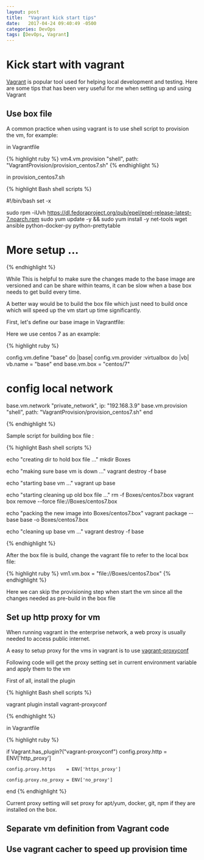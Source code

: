 ```yaml
---
layout: post
title:  "Vagrant kick start tips"
date:   2017-04-24 09:40:49 -0500
categories: DevOps
tags: [DevOps, Vagrant]
---
```

# Kick start with vagrant

[Vagrant](https://www.vagrantup.com/intro/index.html) is popular tool used for helping local development and testing. Here are some tips that has been very useful for me when setting up and using Vagrant

## Use box file

A common practice when using vagrant is to use shell script to provision the vm, for example:

in Vagrantfile

{% highlight ruby %}
vm4.vm.provision "shell", path: "VagrantProvision/provision_centos7.sh"
{% endhighlight %}

in provision_centos7.sh

{% highlight Bash shell scripts %}

#!/bin/bash
set -x

sudo rpm -iUvh https://dl.fedoraproject.org/pub/epel/epel-release-latest-7.noarch.rpm
sudo yum update -y && sudo yum install -y net-tools wget ansible python-docker-py python-prettytable

# More setup ...

{% endhighlight %}

While This is helpful to make sure the changes made to the base image are versioned and can be share within teams, it can be slow when a base box needs to get build every time.

A better way would be to build the box file which just need to build once which will speed up the vm start up time significantly.

First, let's define our base image in Vagrantfile:

Here we use centos 7 as an example:

{% highlight ruby %}

config.vm.define "base" do |base|
  config.vm.provider :virtualbox do |vb|
    vb.name = "base"
  end
  base.vm.box = "centos/7"
  # config local network
  base.vm.network "private_network", ip: "192.168.3.9"
  base.vm.provision "shell", path: "VagrantProvision/provision_centos7.sh"
end

{% endhighlight %}

Sample script for building box file :

{% highlight Bash shell scripts %}

echo "creating dir to hold box file ..."
mkdir Boxes

echo "making sure base vm is down ..."
vagrant destroy -f base

echo "starting base vm ..."
vagrant up base

echo "starting cleaning up old box file ..."
rm -f Boxes/centos7.box
vagrant box remove --force  file://Boxes/centos7.box

echo "packing the new image into Boxes/centos7.box"
vagrant package --base base -o Boxes/centos7.box

echo "cleaning up base vm ..."
vagrant destroy -f base

{% endhighlight %}

After the box file is build, change the vagrant file to refer to the local box file:

{% highlight ruby %}
vm1.vm.box  = "file://Boxes/centos7.box"
{% endhighlight %}

Here we can skip the provisioning step when start the vm since all the changes needed as pre-build in the box file


## Set up http proxy for vm

When running vagrant in the enterprise network, a web proxy is usually needed to access public internet.

A easy to setup proxy for the vms in vagrant is to use [vagrant-proxyconf](http://tmatilai.github.io/vagrant-proxyconf/)

Following code will get the proxy setting set in current environment variable and apply them to the vm

First of all, install the plugin

{% highlight Bash shell scripts %}

vagrant plugin install vagrant-proxyconf

{% endhighlight %}

in Vagrantfile

{% highlight ruby %}

  if Vagrant.has_plugin?("vagrant-proxyconf")
    config.proxy.http     = ENV['http_proxy']

    config.proxy.https    = ENV['https_proxy']

    config.proxy.no_proxy = ENV['no_proxy']
  end
{% endhighlight %}

Current proxy setting will set proxy for apt/yum, docker, git, npm if they are installed on the box.

## Separate vm definition from Vagrant code

## Use vagrant cacher to speed up provision time
